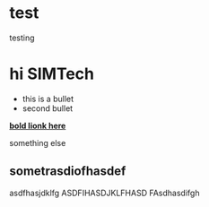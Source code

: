 # test
testing


# hi SIMTech

* this is a bullet
* second bullet 

[**bold lionk here**](http://www.foxnews.com)

something else

## sometrasdiofhasdef
asdfhasjdklfg
ASDFIHASDJKLFHASD
FAsdhasdifgh
